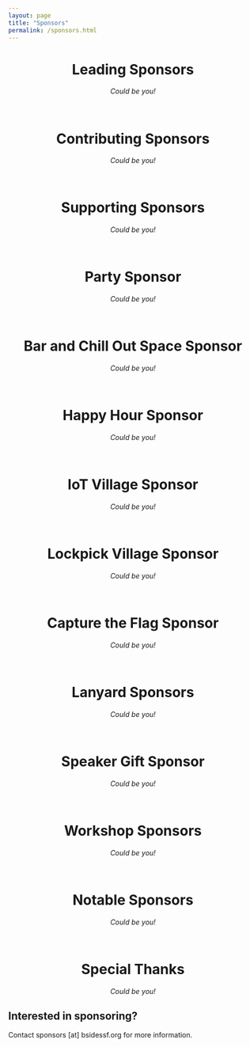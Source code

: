 ```yaml
---
layout: page
title: "Sponsors"
permalink: /sponsors.html
---    
```

<div style="text-align: center;">

  <h1>Leading Sponsors</h1>
  <p>
    <em>Could be you!</em>
  </p>
  
  <br>
  
  <h1>Contributing Sponsors</h1>
  <p>
    <em>Could be you!</em>
  </p>
  
  <br>
  
  <h1>Supporting Sponsors</h1>
  <p>
    <em>Could be you!</em>
  </p>
  
  <br>
  
  <h1>Party Sponsor</h1>
  <p>
    <em>Could be you!</em>
  </p>

  <br>

  <h1>Bar and Chill Out Space Sponsor</h1>
  <p>
    <em>Could be you!</em>
  </p>

  <br>

  <h1>Happy Hour Sponsor</h1>
  <p>
    <em>Could be you!</em>
  </p>

  <br>

  <h1>IoT Village Sponsor</h1>
  <p>
    <em>Could be you!</em>
  </p>

  <br>

  <h1>Lockpick Village Sponsor</h1>
  <p>
    <em>Could be you!</em>
  </p>

  <br>
 
  <h1>Capture the Flag Sponsor</h1>
  <p>
    <em>Could be you!</em>
  </p>

  <br>
 
  <h1>Lanyard Sponsors</h1>
  <p>
    <em>Could be you!</em>
  </p>

  <br>
  
  <h1>Speaker Gift Sponsor</h1>
  <p>
    <em>Could be you!</em>
  </p>

  <br>

  <h1>Workshop Sponsors</h1>
  <p>
    <em>Could be you!</em>
  </p>

  <br>
  
  <h1>Notable Sponsors</h1>
  <p>
    <em>Could be you!</em>
  </p>

  <br>

  <h1>Special Thanks</h1>
  <p>
    <em>Could be you!</em>
  </p>
</div>

## Interested in sponsoring?

Contact sponsors [at] bsidessf.org for more information.
